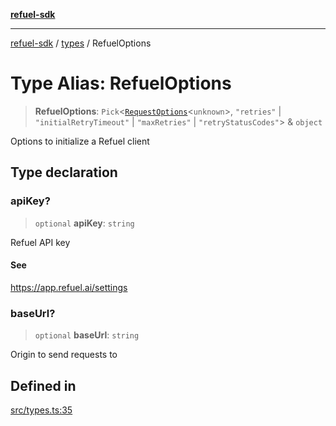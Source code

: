 [**refuel-sdk**](../../README.md)

***

[refuel-sdk](../../modules.md) / [types](../README.md) / RefuelOptions

# Type Alias: RefuelOptions

> **RefuelOptions**: `Pick`\<[`RequestOptions`](../interfaces/RequestOptions.md)\<`unknown`\>, `"retries"` \| `"initialRetryTimeout"` \| `"maxRetries"` \| `"retryStatusCodes"`\> & `object`

Options to initialize a Refuel client

## Type declaration

### apiKey?

> `optional` **apiKey**: `string`

Refuel API key

#### See

https://app.refuel.ai/settings

### baseUrl?

> `optional` **baseUrl**: `string`

Origin to send requests to

## Defined in

[src/types.ts:35](https://github.com/refuel-ai/refuel-sdk/blob/16874f20b5fcb3c7bb7b9b1c20e6a2b25e10328d/src/types.ts#L35)
